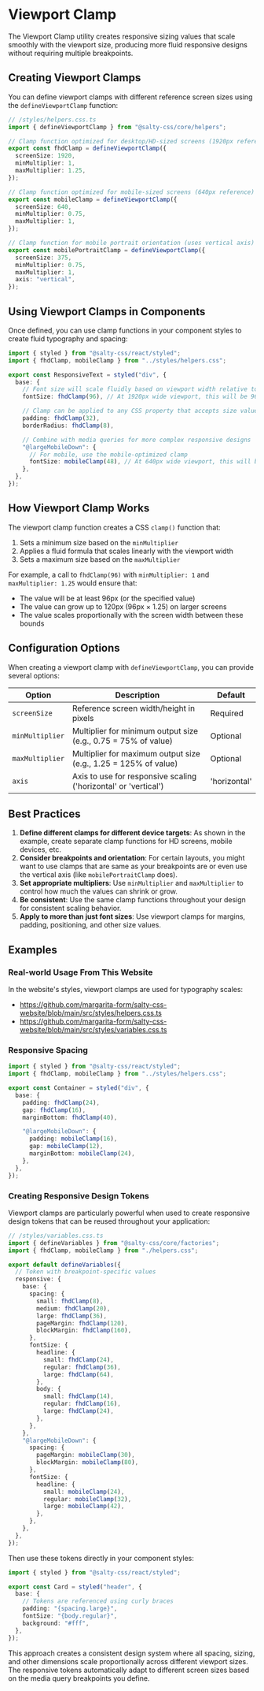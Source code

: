 # Viewport Clamp

The Viewport Clamp utility creates responsive sizing values that scale smoothly with the viewport size, producing more fluid responsive designs without requiring multiple breakpoints.

## Creating Viewport Clamps

You can define viewport clamps with different reference screen sizes using the `defineViewportClamp` function:

```ts
// /styles/helpers.css.ts
import { defineViewportClamp } from "@salty-css/core/helpers";

// Clamp function optimized for desktop/HD-sized screens (1920px reference)
export const fhdClamp = defineViewportClamp({
  screenSize: 1920,
  minMultiplier: 1,
  maxMultiplier: 1.25,
});

// Clamp function optimized for mobile-sized screens (640px reference)
export const mobileClamp = defineViewportClamp({
  screenSize: 640,
  minMultiplier: 0.75,
  maxMultiplier: 1,
});

// Clamp function for mobile portrait orientation (uses vertical axis)
export const mobilePortraitClamp = defineViewportClamp({
  screenSize: 375,
  minMultiplier: 0.75,
  maxMultiplier: 1,
  axis: "vertical",
});
```

## Using Viewport Clamps in Components

Once defined, you can use clamp functions in your component styles to create fluid typography and spacing:

```ts
import { styled } from "@salty-css/react/styled";
import { fhdClamp, mobileClamp } from "../styles/helpers.css";

export const ResponsiveText = styled("div", {
  base: {
    // Font size will scale fluidly based on viewport width relative to 1920px
    fontSize: fhdClamp(96), // At 1920px wide viewport, this will be 96px

    // Clamp can be applied to any CSS property that accepts size values
    padding: fhdClamp(32),
    borderRadius: fhdClamp(8),

    // Combine with media queries for more complex responsive designs
    "@largeMobileDown": {
      // For mobile, use the mobile-optimized clamp
      fontSize: mobileClamp(48), // At 640px wide viewport, this will be 48px
    },
  },
});
```

## How Viewport Clamp Works

The viewport clamp function creates a CSS `clamp()` function that:

1. Sets a minimum size based on the `minMultiplier`
2. Applies a fluid formula that scales linearly with the viewport width
3. Sets a maximum size based on the `maxMultiplier`

For example, a call to `fhdClamp(96)` with `minMultiplier: 1` and `maxMultiplier: 1.25` would ensure that:

- The value will be at least 96px (or the specified value)
- The value can grow up to 120px (96px × 1.25) on larger screens
- The value scales proportionally with the screen width between these bounds

## Configuration Options

When creating a viewport clamp with `defineViewportClamp`, you can provide several options:

| Option          | Description                                                     | Default      |
| --------------- | --------------------------------------------------------------- | ------------ |
| `screenSize`    | Reference screen width/height in pixels                         | Required     |
| `minMultiplier` | Multiplier for minimum output size (e.g., 0.75 = 75% of value)  | Optional     |
| `maxMultiplier` | Multiplier for maximum output size (e.g., 1.25 = 125% of value) | Optional     |
| `axis`          | Axis to use for responsive scaling ('horizontal' or 'vertical') | 'horizontal' |

## Best Practices

1. **Define different clamps for different device targets**: As shown in the example, create separate clamp functions for HD screens, mobile devices, etc.
2. **Consider breakpoints and orientation**: For certain layouts, you might want to use clamps that are same as your breakpoints are or even use the vertical axis (like `mobilePortraitClamp` does).
3. **Set appropriate multipliers**: Use `minMultiplier` and `maxMultiplier` to control how much the values can shrink or grow.
4. **Be consistent**: Use the same clamp functions throughout your design for consistent scaling behavior.
5. **Apply to more than just font sizes**: Use viewport clamps for margins, padding, positioning, and other size values.

## Examples

### Real-world Usage From This Website

In the website's styles, viewport clamps are used for typography scales:

- https://github.com/margarita-form/salty-css-website/blob/main/src/styles/helpers.css.ts
- https://github.com/margarita-form/salty-css-website/blob/main/src/styles/variables.css.ts

### Responsive Spacing

```ts
import { styled } from "@salty-css/react/styled";
import { fhdClamp, mobileClamp } from "../styles/helpers.css";

export const Container = styled("div", {
  base: {
    padding: fhdClamp(24),
    gap: fhdClamp(16),
    marginBottom: fhdClamp(40),

    "@largeMobileDown": {
      padding: mobileClamp(16),
      gap: mobileClamp(12),
      marginBottom: mobileClamp(24),
    },
  },
});
```

### Creating Responsive Design Tokens

Viewport clamps are particularly powerful when used to create responsive design tokens that can be reused throughout your application:

```ts
// /styles/variables.css.ts
import { defineVariables } from "@salty-css/core/factories";
import { fhdClamp, mobileClamp } from "./helpers.css";

export default defineVariables({
  // Token with breakpoint-specific values
  responsive: {
    base: {
      spacing: {
        small: fhdClamp(8),
        medium: fhdClamp(20),
        large: fhdClamp(36),
        pageMargin: fhdClamp(120),
        blockMargin: fhdClamp(160),
      },
      fontSize: {
        headline: {
          small: fhdClamp(24),
          regular: fhdClamp(36),
          large: fhdClamp(64),
        },
        body: {
          small: fhdClamp(14),
          regular: fhdClamp(16),
          large: fhdClamp(24),
        },
      },
    },
    "@largeMobileDown": {
      spacing: {
        pageMargin: mobileClamp(30),
        blockMargin: mobileClamp(80),
      },
      fontSize: {
        headline: {
          small: mobileClamp(24),
          regular: mobileClamp(32),
          large: mobileClamp(42),
        },
      },
    },
  },
});
```

Then use these tokens directly in your component styles:

```ts
import { styled } from "@salty-css/react/styled";

export const Card = styled("header", {
  base: {
    // Tokens are referenced using curly braces
    padding: "{spacing.large}",
    fontSize: "{body.regular}",
    background: "#fff",
  },
});
```

This approach creates a consistent design system where all spacing, sizing, and other dimensions scale proportionally across different viewport sizes. The responsive tokens automatically adapt to different screen sizes based on the media query breakpoints you define.
